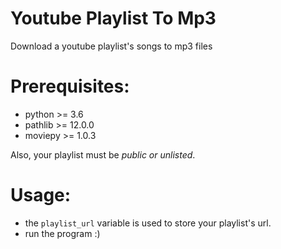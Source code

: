 # Youtube Playlist To Mp3
Download a youtube playlist's songs to mp3 files

# Prerequisites:
- python >= 3.6
- pathlib >= 12.0.0
- moviepy >= 1.0.3

Also, your playlist must be _public or unlisted_.

# Usage:
- the `playlist_url` variable is used to store your playlist's url.
- run the program :)
